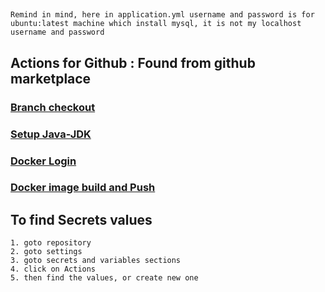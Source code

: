 ##
    Remind in mind, here in application.yml username and password is for ubuntu:latest machine which install mysql, it is not my localhost username and password

## Actions for Github : Found from github marketplace

### [Branch checkout](https://github.com/marketplace/actions/checkout)

### [Setup Java-JDK](https://github.com/marketplace/actions/setup-java-jdk)

### [Docker Login](https://github.com/marketplace/actions/docker-login)

### [Docker image build and Push](https://github.com/marketplace/actions/build-and-push-docker-images)


## To find Secrets values

    1. goto repository
    2. goto settings
    3. goto secrets and variables sections
    4. click on Actions
    5. then find the values, or create new one
